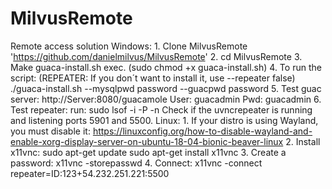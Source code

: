 # MilvusRemote
Remote access solution
Windows:
	1. Clone MilvusRemote 'https://github.com/danielmilvus/MilvusRemote'
	2. cd MilvusRemote
	3. Make guaca-install.sh exec. (sudo chmod +x guaca-install.sh)
	4. To run the script: (REPEATER: If you don´t want to install it, use --repeater false)
		./guaca-install.sh --mysqlpwd password --guacpwd password
	5. Test guac server:
		http://Server:8080/guacamole
		User: guacadmin 
		Pwd:  guacadmin
	6. Test repeater:
		run: sudo lsof -i -P -n
		Check if the uvncrepeater is running and listening ports 5901 and 5500.
Linux:
	1. If your distro is using Wayland, you must disable it:
		https://linuxconfig.org/how-to-disable-wayland-and-enable-xorg-display-server-on-ubuntu-18-04-bionic-beaver-linux
	2. Install x11vnc: 
		sudo apt-get update
		sudo apt-get install x11vnc
	3. Create a password:
		x11vnc -storepasswd
	4. Connect:
		x11vnc -connect repeater=ID:123+54.232.251.221:5500
